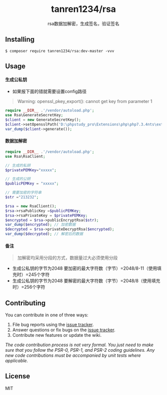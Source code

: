 <h1 align="center"> tanren1234/rsa </h1>

<p align="center"> rsa数据加解密，生成签名，验证签名</p>


## Installing

```shell
$ composer require tanren1234/rsa:dev-master -vvv
```

## Usage

#### 生成公私钥
- 如果报下面的错就需要设置config路径
> Warning: openssl_pkey_export(): cannot get key from parameter 1
```php
require __DIR__ .'/vendor/autoload.php';
use Rsa\GenerateSecretKey;
$client = new GenerateSecretKey();
$client->setOpensslPath('D:\phpstudy_pro\Extensions\php\php7.3.4nts\extras\ssl\openssl.cnf');
var_dump($client->generate());
```
#### 数据加解密
```php
require __DIR__ .'/vendor/autoload.php';
use Rsa\RsaClient;

// 生成的私钥
$privatePEMKey="xxxxx";

// 生成的公钥
$publicPEMKey = "xxxxx";

// 需要加密的字符串
$str ="213232";

$rsa = new RsaClient();
$rsa->rsaPublicKey =$publicPEMKey;
$rsa->rsaPrivateKey = $privatePEMKey;
$encrypted = $rsa->publicEncryptRsa($str);
var_dump($encrypted); // 加密数据
$decrypted = $rsa->privateDecryptRsa($encrypted);
var_dump($decrypted); // 解密后的数据
```

#### 备注
> 加解密均采用分段的方式，数据量过大必须使用分段
- 生成公私钥的字节为2048 要加密的最大字符数（字节）=2048/8-11（使用填充时）=245个字符
- 生成公私钥的字节为2048 要解密的最大字符数（字节）=2048/8（使用填充时）=256个字符
   
## Contributing

You can contribute in one of three ways:

1. File bug reports using the [issue tracker](https://github.com/tanren1234/rsa/issues).
2. Answer questions or fix bugs on the [issue tracker](https://github.com/tanren1234/rsa/issues).
3. Contribute new features or update the wiki.

_The code contribution process is not very formal. You just need to make sure that you follow the PSR-0, PSR-1, and PSR-2 coding guidelines. Any new code contributions must be accompanied by unit tests where applicable._

## License

MIT
